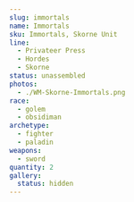 ```yaml
---
slug: immortals
name: Immortals
sku: Immortals, Skorne Unit
line:
  - Privateer Press
  - Hordes
  - Skorne
status: unassembled
photos:
  - ./WM-Skorne-Immortals.png
race:
  - golem
  - obsidiman
archetype:
  - fighter
  - paladin
weapons:
  - sword
quantity: 2
gallery:
  status: hidden
---
```

